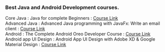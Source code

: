 ### Best Java and Android Development courses.

Core Java : Java for complete Beginners : [Course Link](https://www.udemy.com/share/101vzkBEsSd1tTTHg=/)<br>
Advanced Java : Advanced Java programming with JavaFx: Write an email client : [Course Link](https://www.udemy.com/course/advanced-programming-with-javafx-build-an-email-client/)<br>
Android : The Complete Android Oreo Developer Course : [Course Link](https://www.udemy.com/share/101X2OBEsSd1tTTHg=/)<br>
Android app UI Design : Android App UI Design with Adobe XD & Google Material Design : [Course Link](https://www.udemy.com/course/pro-level-android-app-design-with-adobe-xd-material-design/)
